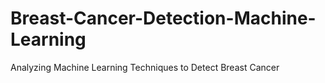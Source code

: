 # Breast-Cancer-Detection-Machine-Learning
Analyzing Machine Learning Techniques to  Detect Breast Cancer
